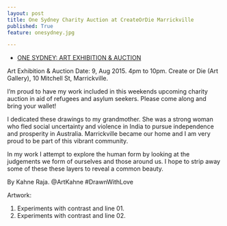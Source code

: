 ```yaml
---
layout: post
title: One Sydney Charity Auction at CreateOrDie Marrickville
published: True
feature: onesydney.jpg

---
```


*   [ONE SYDNEY: ART EXHIBITION & AUCTION](http://createordie.com.au/one-sydney-art-exhibition-auction/)

Art Exhibition & Auction Date: 9, Aug 2015\. 4pm to 10pm. Create or Die (Art Gallery), 10 Mitchell St, Marrickville.

I’m proud to have my work included in this weekends upcoming charity auction in aid of refugees and asylum seekers. Please come along and bring your wallet!

I dedicated these drawings to my grandmother. She was a strong woman who fled social uncertainty and violence in India to pursue independence and prosperity in Australia. Marrickville became our home and I am very proud to be part of this vibrant community.

In my work I attempt to explore the human form by looking at the judgements we form of ourselves and those around us. I hope to strip away some of these these layers to reveal a common beauty.

By Kahne Raja. @ArtKahne #DrawnWithLove

Artwork:

1.  Experiments with contrast and line 01.
2.  Experiments with contrast and line 02.
